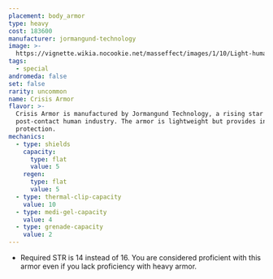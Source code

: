 ```yaml
---
placement: body_armor
type: heavy
cost: 183600
manufacturer: jormangund-technology
image: >-
  https://vignette.wikia.nocookie.net/masseffect/images/1/10/Light-human-Crisis.png/revision/latest/scale-to-width-down/160?cb=20100209142538
tags:
  - special
andromeda: false
set: false
rarity: uncommon
name: Crisis Armor
flavor: >-
  Crisis Armor is manufactured by Jormangund Technology, a rising star of
  post-contact human industry. The armor is lightweight but provides incredible
  protection.
mechanics:
  - type: shields
    capacity:
      type: flat
      value: 5
    regen:
      type: flat
      value: 5
  - type: thermal-clip-capacity
    value: 10
  - type: medi-gel-capacity
    value: 4
  - type: grenade-capacity
    value: 2
---
```

- Required STR is 14 instead of 16. You are considered proficient with this armor even if you lack
proficiency with heavy armor.
